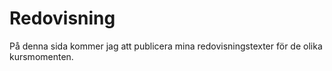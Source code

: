 Redovisning
===============================

På denna sida kommer jag att publicera mina redovisningstexter för de olika kursmomenten.
